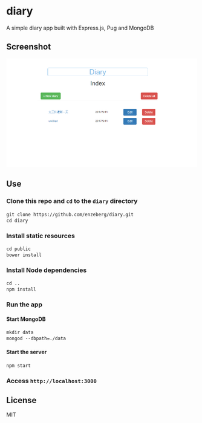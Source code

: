 # diary
A simple diary app built with Express.js, Pug and MongoDB

## Screenshot
<img src="./screenshots/diary_index.png">

## Use
### Clone this repo and `cd` to the `diary` directory
    git clone https://github.com/enzeberg/diary.git
    cd diary
### Install static resources
    cd public
    bower install
### Install Node dependencies
    cd ..
    npm install
### Run the app
#### Start MongoDB
    mkdir data
    mongod --dbpath=./data
#### Start the server
    npm start
### Access `http://localhost:3000`

## License
MIT
